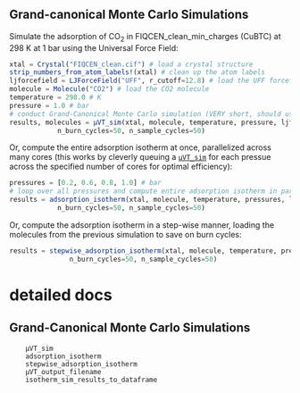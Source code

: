 ## Grand-canonical Monte Carlo Simulations

Simulate the adsorption of CO$_2$ in FIQCEN\_clean\_min\_charges (CuBTC) at 298 K at 1 bar using the Universal Force Field:

```julia
xtal = Crystal("FIQCEN_clean.cif") # load a crystal structure
strip_numbers_from_atom_labels!(xtal) # clean up the atom labels
ljforcefield = LJForceField("UFF", r_cutoff=12.8) # load the UFF forcefield
molecule = Molecule("CO2") # load the CO2 molecule
temperature = 298.0 # K
pressure = 1.0 # bar
# conduct Grand-Canonical Monte Carlo simulation (VERY short, should use thousands of cycles!)
results, molecules = μVT_sim(xtal, molecule, temperature, pressure, ljforcefield,
            n_burn_cycles=50, n_sample_cycles=50)
```

Or, compute the entire adsorption isotherm at once, parallelized across many cores (this works by cleverly queuing a [`μVT_sim`](@ref) for each pressue across the specified number of cores for optimal efficiency):

```julia
pressures = [0.2, 0.6, 0.8, 1.0] # bar
# loop over all pressures and compute entire adsorption isotherm in parallel
results = adsorption_isotherm(xtal, molecule, temperature, pressures, ljforcefield,
            n_burn_cycles=50, n_sample_cycles=50)
```
 
Or, compute the adsorption isotherm in a step-wise manner, loading the molecules from the previous simulation to save on burn cycles:

```julia
results = stepwise_adsorption_isotherm(xtal, molecule, temperature, pressures, forcefield,
               n_burn_cycles=50, n_sample_cycles=50)
```

# detailed docs

## Grand-Canonical Monte Carlo Simulations
```@docs
    μVT_sim
    adsorption_isotherm
    stepwise_adsorption_isotherm
    μVT_output_filename
    isotherm_sim_results_to_dataframe
```


